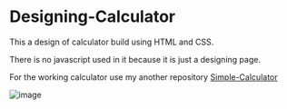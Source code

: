 # Designing-Calculator

This a design of calculator build using HTML and CSS.

There is no javascript used in it because it is just a designing page.

For the working calculator use my another repository [Simple-Calculator](https://github.com/MADESH-KUMAR-M/Simple-Calculator)

![image](https://github.com/MADESH-KUMAR-M/Designing-Calculator/assets/151498809/653c0d04-0dd9-4a3c-8f55-4336d5caf837)

